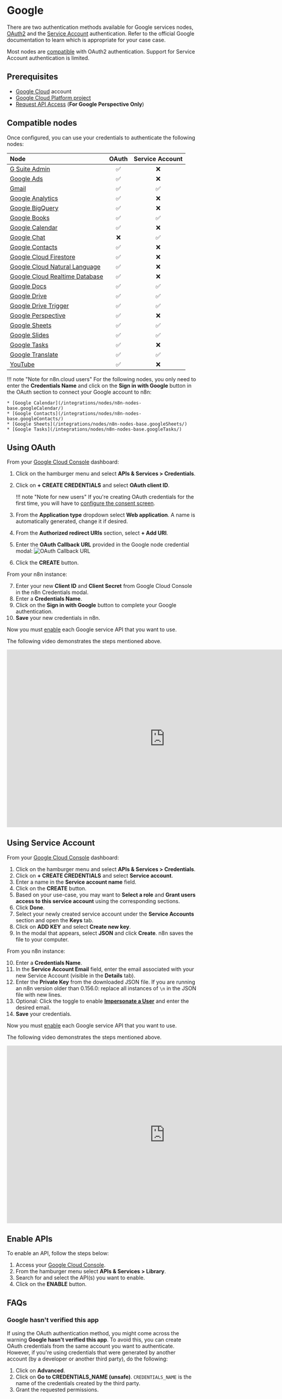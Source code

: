 # Google

There are two authentication methods available for Google services nodes, [OAuth2](https://developers.google.com/identity/protocols/oauth2) and the [Service Account](https://developers.google.com/identity/protocols/oauth2#serviceaccount) authentication. Refer to the official Google documentation to learn which is appropriate for your case case.

Most nodes are [compatible](#compatible-nodes) with OAuth2 authentication. Support for Service Account authentication is limited.

## Prerequisites

* [Google Cloud](https://cloud.google.com/) account
* [Google Cloud Platform project](https://developers.google.com/workspace/marketplace/create-gcp-project)
* [Request API Access](https://developers.perspectiveapi.com/s/docs-get-started) (**For Google Perspective Only**)

## Compatible nodes

Once configured, you can use your credentials to authenticate the following nodes:

| Node | OAuth | Service Account |
| :--- | :---: | :-------------: |
| [G Suite Admin](/integrations/nodes/n8n-nodes-base.gSuiteAdmin/) | :white_check_mark: | :x: |
| [Google Ads](/integrations/nodes/n8n-nodes-base.googleAds) | :white_check_mark: | :x: |
| [Gmail](/integrations/nodes/n8n-nodes-base.gmail/) | :white_check_mark: | :white_check_mark: |
| [Google Analytics](/integrations/nodes/n8n-nodes-base.googleAnalytics/) | :white_check_mark: | :x: |
| [Google BigQuery](/integrations/nodes/n8n-nodes-base.googleBigQuery/) | :white_check_mark: | :x: |
| [Google Books](/integrations/nodes/n8n-nodes-base.googleBooks/) | :white_check_mark: | :white_check_mark: |
| [Google Calendar](/integrations/nodes/n8n-nodes-base.googleCalendar/) | :white_check_mark: | :x: |
| [Google Chat](/integrations/nodes/n8n-nodes-base.googleChat/) | :x: | :white_check_mark: |
| [Google Contacts](/integrations/nodes/n8n-nodes-base.googleContacts/) | :white_check_mark: | :x: |
| [Google Cloud Firestore](/integrations/nodes/n8n-nodes-base.googleCloudFirestore/) | :white_check_mark: | :x: |
| [Google Cloud Natural Language](/integrations/nodes/n8n-nodes-base.googleCloudNaturalLanguage/) | :white_check_mark: | :x: |
| [Google Cloud Realtime Database](/integrations/nodes/n8n-nodes-base.googleCloudRealtimeDatabase/) | :white_check_mark: | :x: |
| [Google Docs](/integrations/nodes/n8n-nodes-base.googleDocs/) | :white_check_mark: | :white_check_mark: |
| [Google Drive](/integrations/nodes/n8n-nodes-base.googleDrive/) | :white_check_mark: | :white_check_mark: |
| [Google Drive Trigger](/integrations/trigger-nodes/n8n-nodes-base.googleDriveTrigger/) | :white_check_mark: | :white_check_mark: |
| [Google Perspective](/integrations/nodes/n8n-nodes-base.googlePerspective/) | :white_check_mark: | :x: |
| [Google Sheets](/integrations/nodes/n8n-nodes-base.googleSheets/) | :white_check_mark: | :white_check_mark: |
| [Google Slides](/integrations/nodes/n8n-nodes-base.googleSlides/) | :white_check_mark: | :white_check_mark: |
| [Google Tasks](/integrations/nodes/n8n-nodes-base.googleTasks/) | :white_check_mark: | :x: |
| [Google Translate](/integrations/nodes/n8n-nodes-base.googleTranslate/) | :white_check_mark: | :white_check_mark: |
| [YouTube](/integrations/nodes/n8n-nodes-base.youTube/) | :white_check_mark: | :x: |

!!! note "Note for n8n.cloud users"
    For the following nodes, you only need to enter the **Credentials Name** and click on the **Sign in with Google** button in the OAuth section to connect your Google account to n8n:

    * [Google Calendar](/integrations/nodes/n8n-nodes-base.googleCalendar/)
    * [Google Contacts](/integrations/nodes/n8n-nodes-base.googleContacts/)
    * [Google Sheets](/integrations/nodes/n8n-nodes-base.googleSheets/)
    * [Google Tasks](/integrations/nodes/n8n-nodes-base.googleTasks/)


## Using OAuth

From your [Google Cloud Console](https://console.cloud.google.com) dashboard:

1. Click on the hamburger menu and select **APIs & Services > Credentials**.
2. Click on **+ CREATE CREDENTIALS** and select **OAuth client ID**.

    !!! note "Note for new users"
        If you're creating OAuth credentials for the first time, you will have to [configure the consent screen](https://support.google.com/cloud/answer/10311615?hl=en&ref_topic=3473162).
    

3. From the **Application type** dropdown select **Web application**. A name is automatically generated, change it if desired.
4. From the **Authorized redirect URIs** section, select **+ Add URI**.
5. Enter the **OAuth Callback URL** provided in the Google node credential modal:
    ![OAuth Callback URL](/_images/integrations/credentials/google/oauth_callback.png)
6. Click the **CREATE** button.

From your n8n instance:

7. Enter your new **Client ID** and **Client Secret** from Google Cloud Console in the n8n Credentials modal.
8. Enter a **Credentials Name**.
9. Click on the **Sign in with Google** button to complete your Google authentication.
10. **Save** your new credentials in n8n.

Now you must [enable](#enable-apis) each Google service API that you want to use.

The following video demonstrates the steps mentioned above.

<div class="video-container">
<iframe width="840" height="472.5" src="https://www.youtube.com/embed/gZ6N2H3_vys" frameborder="0" allow="accelerometer; autoplay; clipboard-write; encrypted-media; gyroscope; picture-in-picture" allowfullscreen></iframe>
</div>

## Using Service Account

From your [Google Cloud Console](https://console.cloud.google.com) dashboard:

1. Click on the hamburger menu and select **APIs & Services > Credentials**.
2. Click on **+ CREATE CREDENTIALS** and select **Service account**.
3. Enter a name in the **Service account name** field.
4. Click on the **CREATE** button.
5. Based on your use-case, you may want to **Select a role** and **Grant users access to this service account**  using the corresponding sections.
6. Click **Done**.
7. Select your newly created service account under the **Service Accounts** section and open the **Keys** tab.
8. Click on **ADD KEY** and select **Create new key**.
9. In the modal that appears, select **JSON** and click **Create**. n8n saves the file to your computer.

From you n8n instance:

10. Enter a **Credentials Name**.
11. In the **Service Account Email** field, enter the email associated with your new Service Account (visible in the **Details** tab).
12. Enter the **Private Key** from the downloaded JSON file. If you are running an n8n version older than 0.156.0: replace all instances of `\n` in the JSON file with new lines.
13. Optional: Click the toggle to enable [**Impersonate a User**](https://developers.google.com/identity/protocols/oauth2/service-account#delegatingauthority) and enter the desired email.
14. **Save** your credentials.

Now you must [enable](#enable-apis) each Google service API that you want to use.

The following video demonstrates the steps mentioned above.

<div class="video-container">
<iframe width="840" height="472.5" src="https://www.youtube.com/embed/ArXVlpo3y1k" frameborder="0" allow="accelerometer; autoplay; clipboard-write; encrypted-media; gyroscope; picture-in-picture" allowfullscreen></iframe>
</div>

## Enable APIs

To enable an API, follow the steps below:

1. Access your [Google Cloud Console](https://console.cloud.google.com).
2. From the hamburger menu select **APIs & Services > Library**.
3. Search for and select the API(s) you want to enable.
5. Click on the **ENABLE** button.

## FAQs

### Google hasn't verified this app

If using the OAuth authentication method, you might come across the warning **Google hasn't verified this app**. To avoid this, you can create OAuth credentials from the same account you want to authenticate. However, if you're using credentials that were generated by another account (by a developer or another third party), do the following:

1. Click on **Advanced**.
2. Click on **Go to CREDENTIALS_NAME (unsafe)**. `CREDENTIALS_NAME` is the name of the credentials created by the third party.
3. Grant the requested permissions.
